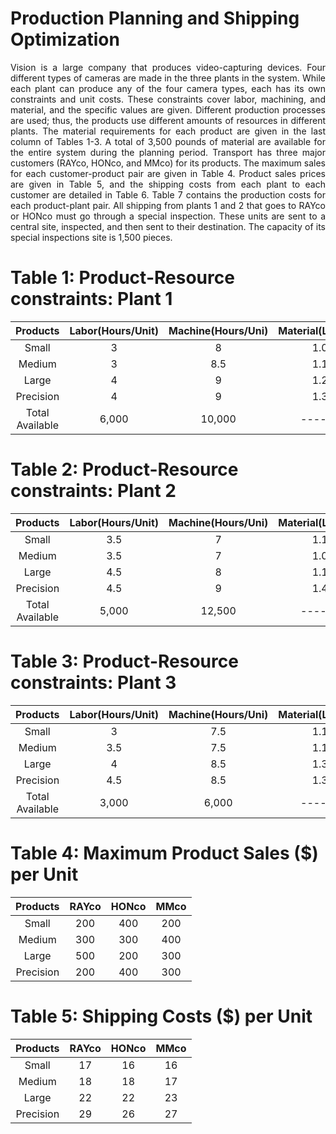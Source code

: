 # Production Planning and Shipping Optimization
<p align="justify"> 
Vision is a large company that produces video-capturing devices. Four different types of cameras are made in the three plants in the system. While each plant can produce any of the four camera types, each has its own constraints and unit costs. These constraints cover labor, machining, and material, and the specific values are given. Different production processes are used; thus, the products use different amounts of resources in different plants. The material requirements for each product are given in the last column of Tables 1-3. A total of 3,500 pounds of material are available for the entire system during the planning period. Transport has three major customers (RAYco, HONco, and MMco) for its products. The maximum sales for each customer-product pair are given in Table 4. Product sales prices are given in Table 5, and the shipping costs from each plant to each customer are detailed in Table 6. Table 7 contains the production costs for each product-plant pair. All shipping from plants 1 and 2 that goes to RAYco or HONco must go through a special inspection. These units are sent to a central site, inspected, and then sent to their destination. The capacity of its special inspections site is 1,500 pieces. </p>

# Table 1: Product-Resource constraints: Plant 1
| Products | Labor(Hours/Unit) | Machine(Hours/Uni) | Material(Lb/Unit) |
| :--------------: |:-----:| :-----:|:-----:|
| Small |	3	| 8	| 1.0 |
| Medium	| 3 |	8.5 |	1.1 |
| Large |	4 |	9 |	1.2 |
| Precision |	4 |	9 |	1.3 |
| Total Available |	6,000 |	10,000 |	------ |

# Table 2: Product-Resource constraints: Plant 2
| Products | Labor(Hours/Unit) | Machine(Hours/Uni) | Material(Lb/Unit) |
| :--------------: |:-----:| :-----:|:-----:|
| Small |	3.5	| 7	| 1.1 |
| Medium	| 3.5 |	7 |	1.0 |
| Large |	4.5 |	8 |	1.1 |
| Precision |	4.5 |	9 |	1.4 |
| Total Available |	5,000 |	12,500 |	------ |

# Table 3: Product-Resource constraints: Plant 3
| Products | Labor(Hours/Unit) | Machine(Hours/Uni) | Material(Lb/Unit) |
| :--------------: |:-----:| :-----:|:-----:|
| Small |	3	| 7.5	| 1.1 |
| Medium	| 3.5 |	7.5 |	1.1 |
| Large |	4 |	8.5 |	1.3 |
| Precision |	4.5 |	8.5 |	1.3 |
| Total Available |	3,000 |	6,000 |	------ |

# Table 4: Maximum Product Sales ($) per Unit
| Products | RAYco | HONco | MMco |
| :--------------: |:-----:| :-----:|:-----:|
| Small |	200	| 400	| 200 |
| Medium |	300	| 300	| 400 |
| Large |	500	| 200	| 300 |
| Precision |	200	| 400	| 300 |

# Table 5: Shipping Costs ($) per Unit
| Products | RAYco | HONco | MMco |
| :--------------: |:-----:| :-----:|:-----:|
| Small |	17	| 16	| 16 |
| Medium |	18	| 18	| 17 |
| Large |	22	| 22	| 23 |
| Precision |	29	| 26	| 27 |



